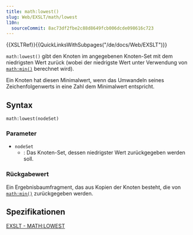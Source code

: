 ```yaml
---
title: math:lowest()
slug: Web/EXSLT/math/lowest
l10n:
  sourceCommit: 8ac73df2fbe2c88d8649fcb006dcde098616c723
---
```


{{XSLTRef}}{{QuickLinksWithSubpages("/de/docs/Web/EXSLT")}}

`math:lowest()` gibt den Knoten im angegebenen Knoten-Set mit dem niedrigsten Wert zurück (wobei der niedrigste Wert unter Verwendung von [`math:min()`](/de/docs/Web/EXSLT/math/min) berechnet wird).

Ein Knoten hat diesen Minimalwert, wenn das Umwandeln seines Zeichenfolgenwerts in eine Zahl dem Minimalwert entspricht.

## Syntax

```plain
math:lowest(nodeSet)
```

### Parameter

- `nodeSet`
  - : Das Knoten-Set, dessen niedrigster Wert zurückgegeben werden soll.

### Rückgabewert

Ein Ergebnisbaumfragment, das aus Kopien der Knoten besteht, die von [`math:min()`](/de/docs/Web/EXSLT/math/min) zurückgegeben werden.

## Spezifikationen

[EXSLT - MATH:LOWEST](https://exslt.github.io/math/functions/lowest/index.html)
